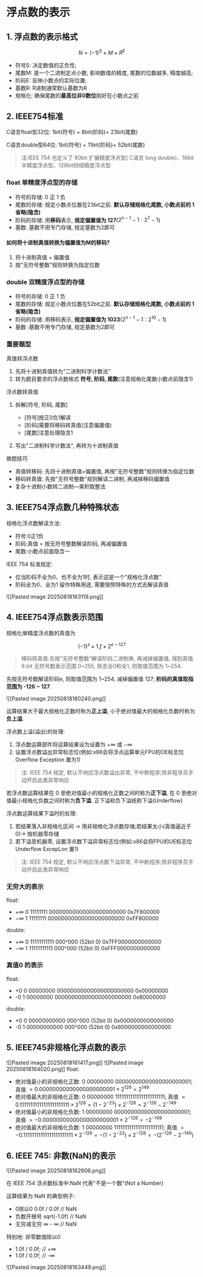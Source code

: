 # 浮点数的表示

## 1. 浮点数的表示格式

$$
N= (-1)^S \times M \times R^E
$$

- 符号S: 决定数值的正负性;
- 尾数M: 是一个二进制定点小数, 影响数值的精度, 尾数的位数越多, 精度越高;
- 阶码E: 反映小数点的实际位置;
- 基数R: R进制通常默认基数为R
- 规格化: 确保尾数的**最高位非0数位**刚好在小数点之前

## 2. IEEE754标准

C语言float型32位: 1bit(符号) + 8bit(阶码)+ 23bit(尾数)

C语言double型64位: 1bit(符号) + 11bit(阶码)+ 52bit(尾数)

> 注:IEEE 754 也定义了 80bit 扩展精度浮点型( C语言 long double)、16bit半精度浮点型、128bit四倍精度浮点型

### float 单精度浮点型的存储

- 符号的存储: 0 正 1 负
- 尾数的存储: 规定小数点位置在23bit之前. **默认存储规格化尾数, 小数点前的 1 省略(隐含)**
- 阶码的存储: 用**移码**表示, **规定偏置值为 127**($2^{n-1}-1: 2^{7}-1$)
- 基数: 基数不用专门存储, 规定基数为2即可

#### 如何将十进制真值转换为偏置值为M的移码?

1. 将十进制真值 + 偏置值
2. 按"无符号整数"规则转换为指定位数

### double 双精度浮点型的存储

- 符号的存储: 0 正 1 负
- 尾数的存储: 规定小数点位置在52bit之前. **默认存储规格化尾数, 小数点前的 1 省略(隐含)**
- 阶码的存储: 用移码表示, **规定偏置值为 1023**($2^{n-1}-1: 2^{10}-1$)
- 基数 :基数不用专门存储, 规定基数为2即可

### 重要题型

真值转浮点数

1. 先将十进制真值转为"二进制科学计数法"
2. 转为题目要求的浮点数格式 **符号, 阶码, 尾数**(注意规格化尾数小数点前隐含1)

浮点数转真值

1. 拆解[符号, 阶码, 尾数]

   - [符号]按正0负1解读
   - [阶码]需要将移码转真值(注意偏置值)
   - [尾数]注意处理隐含1

2. 写出"二进制科学计数法", 再转为十进制真值

做题技巧

- 真值转移码: 先将十进制真值+偏置值, 再按"无符号整数"规则转换为指定位数
- 移码转真值: 先按"无符号整数"规则解读二进制, 再减掉移码偏置值
- 复杂十进制小数转二进制—乘积取整法

## 3. IEEE754浮点数几种特殊状态

规格化浮点数解读方法:

- 符号:0正1负
- 阶码:真值 = 按无符号整数解读阶码, 再减偏置值
- 尾数:小数点前面隐含一

IEEE 754 标准规定:

- 仅当阶码不全为0、也不全为1时, 表示这是一个"规格化浮点数"
- 阶码全为0、全为1 留作特殊用途, 需要按照特殊的方式去解读真值

![[Pasted image 20250818163119.png]]

## 4. IEEE754浮点数表示范围

规格化单精度浮点数的真值为

$$
(-1)^s \times 1.f \times 2^{e-127}
$$

> 移码转真值:先按"无符号整数"解读阶码二进制串, 再减掉偏置值, 得到真值.<BR>
> 8 bit 无符号数表示范围 0~255, 除去全0和全1, 则取值范围为 1~254.

先按无符号数解读阶码e, 则取值范围为 1~254, 减掉偏置值 127; **阶码的真值取指范围为 -126 ~ 127**.

![[Pasted image 20250818160240.png]]

运算结果大于最大规格化正数时称为**正上溢**, 小于绝对值最大的规格化负数时称为**负上溢**.

浮点数上溢(溢出)的处理:

1.  浮点数运算部件将运算结果设为设置为 $+\infty$ 或 $-\infty$
2.  设置浮点数溢出异常标志位(例如:x86会将浮点运算单元FPU的OE标志位 Overflow Exception 置为1)

> 注: IEEE 754 规定, 默认不响应浮点数溢出异常, 不中断程序;除非程序员手动开启此类异常响应

若浮点数运算结果在 0 至绝对值最小的规格化正数之间时称为**正下溢**,
在 0 至绝对值最小规格化负数之间时称为**负下溢**. 正下溢和负下溢统称下溢(Underflow)

浮点数运算结果下溢时的处理:

1. 若结果落入非规格化区间 → 用非规格化浮点数存储;若结果太小(真值逼近于0)→ 按机器零存储
2. 若下溢至机器零, 设置浮点数下溢异常标志位(例如:x86会将FPU的UE标志位 Underflow ExcepLon 置1)

> 注: IEEE 754 规定, 默认不响应浮点数下溢异常, 不中断程序;除非程序员手动开启此类异常响应

### 无穷大的表示

float:

- $+\infty$ 0 11111111 00000000000000000000000 0x7F800000
- $-\infty$ 1 11111111 00000000000000000000000 0xFF800000

double:

- +∞ 0 11111111111 000^000 (52bit 0) 0x7FF0000000000000
- −∞ 1 11111111111 000^000 (52bit 0) 0xFFF0000000000000

### 真值0 的表示

float:

- +0 0 00000000 00000000000000000000000 0x00000000
- -0 1 00000000 00000000000000000000000 0x80000000

double:

- +0 0 00000000000 000^000 (52bit 0) 0x0000000000000000
- -0 1 00000000000 000^000 (52bit 0) 0x8000000000000000

## 5. IEEE745非规格化浮点数的表示

![[Pasted image 20250818161417.png]]
![[Pasted image 20250818164020.png]]
float:

- 绝对值最小的非规格化正数: 0 00000000 00000000000000000000001; 真值 $= 0. 00000000000000000000001 \times 2^{126} = 2^{149}$
- 绝对值最大的非规格化正数: 0 00000000 11111111111111111111111; 真值 $= 0. 11111111111111111111111 \times 2^{126} = (1−2^{−23}) \times 2^{−126} = 2^{−126} - 2^{-149}$
- 绝对值最小的非规格化负数: 1 00000000 00000000000000000000001; 真值 $= - 0. 00000000000000000000001 \times 2^{-126}  = - 2^{-149}$
- 绝对值最大的非规格化负数: 1 00000000 11111111111111111111111; 真值 $= - 0. 11111111111111111111111 \times 2^{-126}  = - (1−2^{-23}) \times 2^{-126} = - (2^{-126} - 2^{-149})$

## 6. IEEE 745: 非数(NaN)的表示

![[Pasted image 20250818162606.png]]

在 IEEE 754 浮点数标准中:NaN 代表"不是一个数"(Not a Number)

运算结果为 NaN 的典型例子:

- 0除以0 0.0f / 0.0f // NaN
- 负数开根号 sqrt(-1.0f) // NaN
- 无穷减无穷 ∞ - ∞ // NaN

特别地: 非零数值除以0

- 1.0f / 0.0f; // +∞
- 1.0f / 0.0f; // -∞

![[Pasted image 20250818163449.png]]
